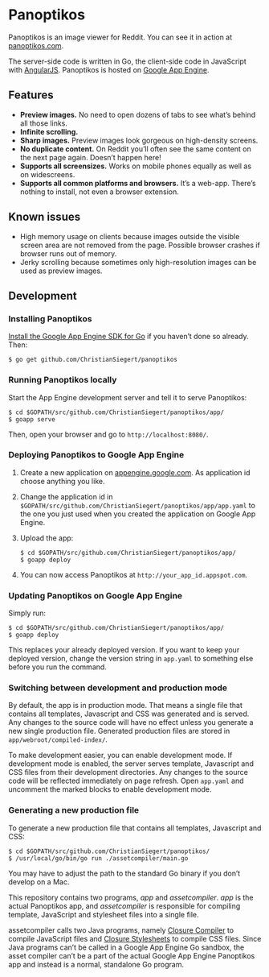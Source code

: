 # Panoptikos

Panoptikos is an image viewer for Reddit. You can see it in action at [panoptikos.com](http://www.panoptikos.com/).

The server-side code is written in Go, the client-side code in JavaScript with [AngularJS](http://angularjs.org/). Panoptikos is hosted on [Google App Engine](https://developers.google.com/appengine/).

## Features

* **Preview images.** No need to open dozens of tabs to see what’s behind all those links.
* **Infinite scrolling.**
* **Sharp images.** Preview images look gorgeous on high-density screens.
* **No duplicate content.** On Reddit you’ll often see the same content on the next page again. Doesn’t happen here!
* **Supports all screensizes.** Works on mobile phones equally as well as on widescreens.
* **Supports all common platforms and browsers.** It’s a web-app. There’s nothing to install, not even a browser extension.

## Known issues

* High memory usage on clients because images outside the visible screen area are not removed from the page. Possible browser crashes if browser runs out of memory.
* Jerky scrolling because sometimes only high-resolution images can be used as preview images.

## Development

### Installing Panoptikos

[Install the Google App Engine SDK for Go](https://developers.google.com/appengine/downloads#Google_App_Engine_SDK_for_Go) if you haven’t done so already. Then:

	$ go get github.com/ChristianSiegert/panoptikos

### Running Panoptikos locally

Start the App Engine development server and tell it to serve Panoptikos:

	$ cd $GOPATH/src/github.com/ChristianSiegert/panoptikos/app/
	$ goapp serve

Then, open your browser and go to `http://localhost:8080/`.

### Deploying Panoptikos to Google App Engine

1. Create a new application on [appengine.google.com](https://appengine.google.com/). As application id choose anything you like.
2. Change the application id in `$GOPATH/src/github.com/ChristianSiegert/panoptikos/app/app.yaml` to the one you just used when you created the application on Google App Engine.
3. Upload the app:

	```
	$ cd $GOPATH/src/github.com/ChristianSiegert/panoptikos/app/
	$ goapp deploy
	```

4. You can now access Panoptikos at `http://your_app_id.appspot.com`.

### Updating Panoptikos on Google App Engine

Simply run:

	$ cd $GOPATH/src/github.com/ChristianSiegert/panoptikos/app/
	$ goapp deploy

This replaces your already deployed version. If you want to keep your deployed version, change the version string in `app.yaml` to something else before you run the command.

### Switching between development and production mode

By default, the app is in production mode. That means a single file that contains all templates, Javascript and CSS was generated and is served. Any changes to the source code will have no effect unless you generate a new single production file. Generated production files are stored in `app/webroot/compiled-index/`.

To make development easier, you can enable development mode. If development mode is enabled, the server serves template, Javascript and CSS files from their development directories. Any changes to the source code will be reflected immediately on page refresh. Open `app.yaml` and uncomment the marked blocks to enable development mode.

### Generating a new production file

To generate a new production file that contains all templates, Javascript and CSS:

	$ cd $GOPATH/src/github.com/ChristianSiegert/panoptikos/
	$ /usr/local/go/bin/go run ./assetcompiler/main.go

You may have to adjust the path to the standard Go binary if you don’t develop on a Mac.

This repository contains two programs, _app_ and _assetcompiler_. _app_ is the actual Panoptikos app, and _assetcompiler_ is responsible for compiling template, JavaScript and stylesheet files into a single file.

assetcompiler calls two Java programs, namely [Closure Compiler](https://developers.google.com/closure/compiler/) to compile JavaScript files and [Closure Stylesheets](http://code.google.com/p/closure-stylesheets/) to compile CSS files. Since Java programs can’t be called in a Google App Engine Go sandbox, the asset compiler can’t be a part of the actual Google App Engine Panoptikos app and instead is a normal, standalone Go program.
